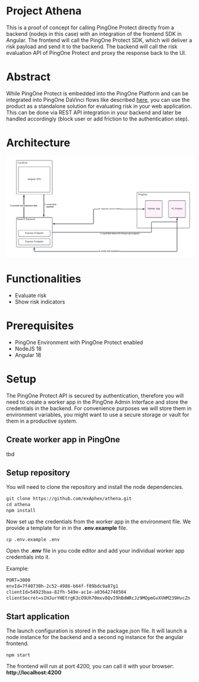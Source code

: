 # Project Athena
This is a proof of concept for calling PingOne Protect directly from a backend (nodejs in this case) with an integration of the frontend SDK in Angular.
The frontend will call the PingOne Protect SDK, which will deliver a risk payload and send it to the backend. The backend will call the risk evaluation API of PingOne Protect and proxy the response back to the UI.

# Abstract
While PingOne Protect is embedded into the PingOne Platform and can be integrated into PingOne DaVinci flows like described [here](https://docs.pingidentity.com/r/en-us/pingone/pingone_protect_building_custom_flow_davinci), you can use the product as a standalone solution for evaluating risk in your web application.
This can be done via REST API integration in your backend and later be handled accordingly (block user or add friction to the authentication step).

# Architecture
![Architecture](/assets/architecture.png)

# Functionalities
* Evaluate risk
* Show risk indicators

# Prerequisites
* PingOne Environment with PingOne Protect enabled
* NodeJS 18
* Angular 18

# Setup
The PingOne Protect API is secured by authentication, therefore you will need to create a worker app in the PingOne Admin Interface and store the credentials in the backend. For convenience purposes we will store them in environment variables, you might want to use a secure storage or vault for them in a productive system.

## Create worker app in PingOne
tbd

## Setup repository
You will need to clone the repository and install the node dependencies.

```
git clone https://github.com/exAphex/athena.git
cd athena
npm install
```

Now set up the credentials from the worker app in the environment file. We provide a template for in in the **.env.example** file.

```
cp .env.example .env
```

Open the **.env** file in you code editor and add your individual worker app credentials into it.

Example:
```
PORT=3000
envId=7f40730h-2c52-4986-b64f-f89bdc9a87g1
clientId=54923baa-82fh-549e-ac1e-a03642748504
clientSecret=sIHJurYHEtrgK3cO9Uh70mxv8QvI9hBdWRcJz9MOpmGvXVHM239HvcZn
```

## Start application
The launch configuration is stored in the package.json file. It will launch a node instance for the backend and a second ng instance for the angular frontend.

```
npm start
```

The frontend will run at port 4200, you can call it with your browser: **http://localhost:4200**



